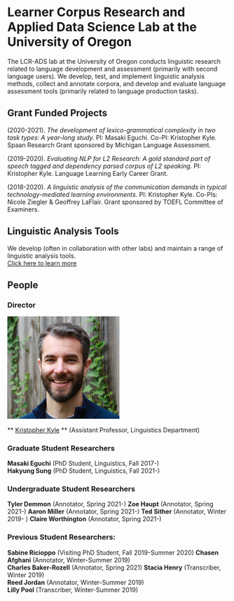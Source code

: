# Learner Corpus Research and Applied Data Science Lab at the University of Oregon

The LCR-ADS lab at the University of Oregon conducts linguistic research related to language development and assessment (primarily with second language users). We develop, test, and implement linguistic analysis methods, collect and annotate corpora, and develop and evaluate language assessment tools (primarily related to language production tasks).

## Grant Funded Projects
(2020-2021). *The development of lexico-grammatical complexity in two task types: A year-long study.* PI: Masaki Eguchi. Co-PI: Kristopher Kyle. Spaan Research Grant sponsored by Michigan Language Assessment.

(2019-2020). *Evaluating NLP for L2 Research: A gold standard part of speech tagged and dependency parsed corpus of L2 speaking.* PI: Kristopher Kyle. Language Learning Early Career Grant.

(2018-2020). *A linguistic analysis of the communication demands in typical technology-mediated learning environments.* PI: Kristopher Kyle. Co-PIs: Nicole Ziegler & Geoffrey LaFlair. Grant sponsored by TOEFL Committee of Examiners.

## Linguistic Analysis Tools
We develop (often in collaboration with other labs) and maintain a range of linguistic analysis tools.   
[Click here to learn more](www.linguisticanalysistools.org)

## People
### Director

<img src="images/Kyle_Bio.jpg" width="256" title="Kris Kyle Bio Picture">

** [Kristopher Kyle](www.kristopherkyle.com) ** (Assistant Professor, Linguistics Department)  

### Graduate Student Researchers
**Masaki Eguchi** (PhD Student, Linguistics, Fall 2017-)  
**Hakyung Sung** (PhD Student, Linguistics, Fall 2021-)


### Undergraduate Student Researchers
**Tyler Demmon** (Annotator, Spring 2021-)
**Zoe Haupt** (Annotator, Spring 2021-)
**Aaron Miller** (Annotator, Spring 2021-)
**Ted Sither** (Annotator, Winter 2019- )
**Claire Worthington** (Annotator, Spring 2021-)



### Previous Student Researchers:
**Sabine Ricioppo** (Visiting PhD Student, Fall 2019-Summer 2020)
**Chasen Afghani** (Annotator, Winter-Summer 2019)  
**Charles Baker-Rozell** (Annotator, Spring 2021)
**Stacia Henry** (Transcriber, Winter 2019)  
**Reed Jordan** (Annotator, Winter-Summer 2019)  
**Lilly Pool** (Transcriber, Winter-Summer 2019)

